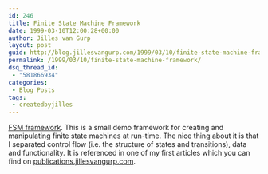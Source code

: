 ```yaml
---
id: 246
title: Finite State Machine Framework
date: 1999-03-10T12:00:28+00:00
author: Jilles van Gurp
layout: post
guid: http://blog.jillesvangurp.com/1999/03/10/finite-state-machine-framework/
permalink: /1999/03/10/finite-state-machine-framework/
dsq_thread_id:
 - "581866934"
categories:
 - Blog Posts
tags:
 - createdbyjilles
---
```

[FSM framework](https://www.jillesvangurp.com/publications/FSMCodeExamples.zip). This is a small demo framework for creating and manipulating finite state machines at run-time. The nice thing about it is that I separated control flow (i.e. the structure of states and transitions), data and functionality. It is referenced in one of my first articles which you can find on [publications.jillesvangurp.com](http://publications.jillesvangurp.com).